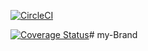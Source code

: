[![CircleCI](https://dl.circleci.com/status-badge/img/gh/princoo/my-Brand/tree/master.svg?style=svg)](https://dl.circleci.com/status-badge/redirect/gh/princoo/my-Brand/tree/master)

[![Coverage Status](https://coveralls.io/repos/github/princoo/my-Brand/badge.svg?branch=master)](https://coveralls.io/github/princoo/my-Brand?branch=master)# my-Brand

